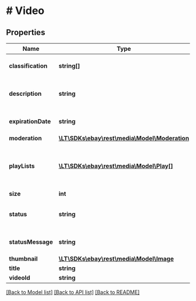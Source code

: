 # # Video

## Properties

Name | Type | Description | Notes
------------ | ------------- | ------------- | -------------
**classification** | **string[]** | The intended use for this video content. The video’s classification is used to associate the video with a user or seller. Currently, the classification of all videos should be set to &lt;code&gt;ITEM&lt;/code&gt;. | [optional]
**description** | **string** | The description of the video. The video description is an optional field that can be set using the &lt;a href&#x3D;\&quot; /api-docs/commerce/media/resources/video/methods/createVideo\&quot; target&#x3D;\&quot;_blank\&quot;&gt;createVideo&lt;/a&gt; method. | [optional]
**expirationDate** | **string** | The expiration date of the video in Coordinated Universal Time (UTC). The video’s expiration date is automatically set to 365 days (one year) after the video’s initial upload. | [optional]
**moderation** | [**\LT\SDKs\ebay\rest\media\Model\Moderation**](Moderation.md) |  | [optional]
**playLists** | [**\LT\SDKs\ebay\rest\media\Model\Play[]**](Play.md) | The playlist created for the uploaded video, which provides the streaming video URLs to play the video. The supported streaming video protocols are DASH (Dynamic Adaptive Streaming over HTTP) and HLS (HTTP Live Streaming). The playlist will only be generated if a video is successfully uploaded with a status of &lt;code&gt;LIVE&lt;/code&gt;. | [optional]
**size** | **int** | The size, in bytes, of the video content. | [optional]
**status** | **string** | The status of the current video resource. For implementation help, refer to &lt;a href&#x3D;&#39;https://developer.ebay.com/api-docs/commerce/media/types/api:VideoStatusEnum&#39;&gt;eBay API documentation&lt;/a&gt; | [optional]
**statusMessage** | **string** | The &lt;b&gt;statusMessage&lt;/b&gt; field contains additional information on the status. For example, information on why processing might have failed or if the video was blocked. | [optional]
**thumbnail** | [**\LT\SDKs\ebay\rest\media\Model\Image**](Image.md) |  | [optional]
**title** | **string** | The title of the video. | [optional]
**videoId** | **string** | The unique ID of the video. | [optional]

[[Back to Model list]](../../README.md#models) [[Back to API list]](../../README.md#endpoints) [[Back to README]](../../README.md)

